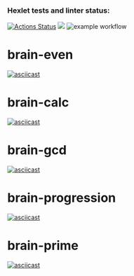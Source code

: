 ### Hexlet tests and linter status:
[![Actions Status](https://github.com/ksv2005/php-project-lvl1/workflows/hexlet-check/badge.svg)](https://github.com/ksv2005/php-project-lvl1/actions)
<a href="https://codeclimate.com/github/codeclimate/codeclimate/maintainability"><img src="https://api.codeclimate.com/v1/badges/a99a88d28ad37a79dbf6/maintainability" /></a>
![example workflow](https://github.com/ksv2005/php-project-lvl1/actions/workflows/linter.yml/badge.svg)
# brain-even
[![asciicast](https://asciinema.org/a/NdErQmZkYH2z03WgrYzxTlkEx.svg)](https://asciinema.org/a/NdErQmZkYH2z03WgrYzxTlkEx)
# brain-calc
[![asciicast](https://asciinema.org/a/t3nxqqpPBBbQspYQiHfBGD46s.svg)](https://asciinema.org/a/t3nxqqpPBBbQspYQiHfBGD46s)
# brain-gcd
[![asciicast](https://asciinema.org/a/uyEIfJ42KocxuHtFBeYLzcWrX.svg)](https://asciinema.org/a/uyEIfJ42KocxuHtFBeYLzcWrX)
# brain-progression
[![asciicast](https://asciinema.org/a/kfBw72oh9RTIKulLjpNMEqNWT.svg)](https://asciinema.org/a/kfBw72oh9RTIKulLjpNMEqNWT)
# brain-prime
[![asciicast](https://asciinema.org/a/9cLeQU0vzgBNf2sKDIkJ2FQgh.svg)](https://asciinema.org/a/9cLeQU0vzgBNf2sKDIkJ2FQgh)
